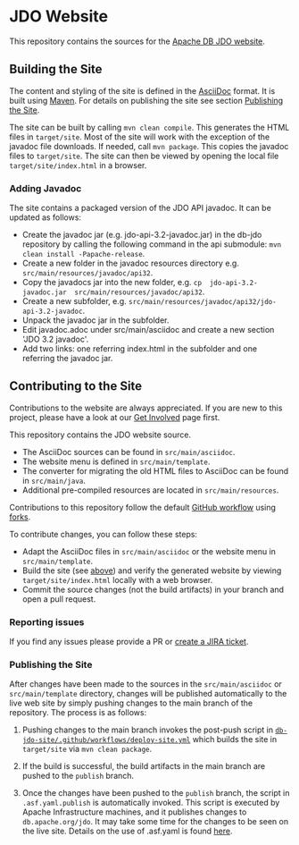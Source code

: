 # JDO Website

This repository contains the sources for the [Apache DB JDO website](https://db.apache.org/jdo/).

## Building the Site

The content and styling of the site is defined in the [AsciiDoc](https://asciidoc.org/) format.
It is built using [Maven](https://maven.apache.org/).
For details on publishing the site see section [Publishing the Site](#publishing-the-site).

The site can be built by calling `mvn clean compile`. This generates the HTML files in `target/site`.
Most of the site will work with the exception of the javadoc file downloads.
If needed, call `mvn package`. This copies the javadoc files to `target/site`.
The site can then be viewed by opening the local file `target/site/index.html` in a browser.

### Adding Javadoc

The site contains a packaged version of the JDO API javadoc. It can be updated as follows:

* Create the javadoc jar (e.g. jdo-api-3.2-javadoc.jar) in the db-jdo repository by calling the following command in the api submodule: `mvn clean install -Papache-release`.
* Create a new folder in the javadoc resources directory e.g. `src/main/resources/javadoc/api32`.
* Copy the javadocs jar into the new folder, e.g. `cp  jdo-api-3.2-javadoc.jar  src/main/resources/javadoc/api32`.
* Create a new subfolder, e.g. `src/main/resources/javadoc/api32/jdo-api-3.2-javadoc`.
* Unpack the javadoc jar in the subfolder.
* Edit javadoc.adoc under src/main/asciidoc and create a new section 'JDO 3.2 javadoc'.
* Add two links: one referring index.html in the subfolder and one referring the javadoc jar.

## Contributing to the Site

Contributions to the website are always appreciated.
If you are new to this project, please have a look at our [Get Involved](https://db.apache.org/jdo/get-involved.html) page first.

This repository contains the JDO website source.

 * The AsciiDoc sources can be found in `src/main/asciidoc`.
 * The website menu is defined in `src/main/template`.
 * The converter for migrating the old HTML files to AsciiDoc can be found in `src/main/java`.
 * Additional pre-compiled resources are located in `src/main/resources`.

Contributions to this repository follow the default [GitHub workflow](https://guides.github.com/introduction/flow/)
using [forks](https://guides.github.com/activities/forking/).

To contribute changes, you can follow these steps:

 * Adapt the AsciiDoc files in `src/main/asciidoc` or the website menu in  `src/main/template`.
 * Build the site (see [above](#building-the-site)) and verify the generated website by viewing `target/site/index.html` locally with a web browser.
 * Commit the source changes (not the build artifacts) in your branch and open a pull request.

### Reporting issues

If you find any issues please provide a PR or [create a JIRA ticket](https://issues.apache.org/jira/projects/JDO/issues/?filter=allopenissues).
 
### Publishing the Site
After changes have been made to the sources in the `src/main/asciidoc` or `src/main/template` directory, changes will be published automatically to the live web site by simply pushing changes to the main branch of the repository. The process is as follows:

1. Pushing changes to the main branch invokes the post-push script in [`db-jdo-site/.github/workflows/deploy-site.yml`](./.github/workflows/deploy-site.yml) which builds the site in `target/site` via `mvn clean package`.

2. If the build is successful, the build artifacts in the main branch are pushed to the `publish` branch.

3. Once the changes have been pushed to the `publish` branch, the script in `.asf.yaml.publish` is automatically invoked. This script is executed by Apache Infrastructure machines, and it publishes changes to `db.apache.org/jdo`. It may take some time for the changes to be seen on the live site.
Details on the use of .asf.yaml is found [here](https://cwiki.apache.org/confluence/display/INFRA/git+-+.asf.yaml+features#git.asf.yamlfeatures-WebSiteDeploymentServiceforGitRepositories).
